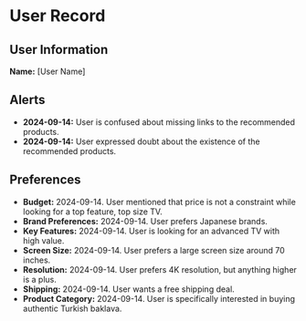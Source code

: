 # User Record

## User Information
**Name:** [User Name]

## Alerts
- **2024-09-14:** User is confused about missing links to the recommended products.
- **2024-09-14:** User expressed doubt about the existence of the recommended products.

## Preferences
- **Budget:** 2024-09-14. User mentioned that price is not a constraint while looking for a top feature, top size TV.
- **Brand Preferences:** 2024-09-14. User prefers Japanese brands.
- **Key Features:** 2024-09-14. User is looking for an advanced TV with high value.
- **Screen Size:** 2024-09-14. User prefers a large screen size around 70 inches.
- **Resolution:** 2024-09-14. User prefers 4K resolution, but anything higher is a plus.
- **Shipping:** 2024-09-14. User wants a free shipping deal.
- **Product Category:** 2024-09-14. User is specifically interested in buying authentic Turkish baklava.
